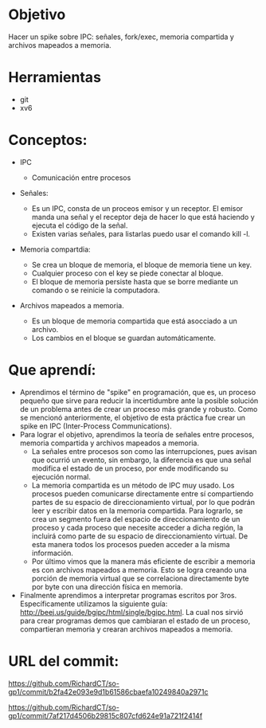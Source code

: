 # Objetivo 

Hacer un spike sobre IPC: señales, fork/exec, memoria compartida y archivos mapeados a memoria.

# Herramientas
+ git
+ xv6

# Conceptos:

+ IPC
  * Comunicación entre procesos

+ Señales:
  * Es un IPC, consta de un proceos emisor y un receptor. 
  El emisor manda una señal y el receptor deja de hacer lo que está haciendo y ejecuta el código de la señal.
  * Existen varias señales, para listarlas puedo usar el comando kill -l.
  
+ Memoria compartdia:
  * Se crea un bloque de memoria, el bloque de memoria tiene un key.
  * Cualquier proceso con el key se piede conectar al bloque.
  * El bloque de memoria persiste hasta que se borre mediante un comando o se reinicie la computadora.
  
+ Archivos mapeados a memoria.
  * Es un bloque de memoria compartida que está asocciado a un archivo.
  * Los cambios en el bloque se guardan automáticamente.
  
# Que aprendí:
+ Aprendimos el término de "spike" en programación, que es, un proceso pequeño que sirve para reducir la incertidumbre ante la posible solución de un problema antes de crear un proceso más grande y robusto. Como se mencionó anteriormente, el objetivo de esta práctica fue crear un spike en IPC (Inter-Process Communications). 
+ Para lograr el objetivo, aprendimos la teoría de señales entre procesos, memoria compartida y archivos mapeados a memoria. 
  * La señales entre procesos son como las interrupciones, pues avisan que ocurrió un evento, sin embargo, la diferencia es que una señal modifica el estado de un proceso, por ende modificando su ejecución normal.
  * La memoria compartida es un método de IPC muy usado. Los procesos pueden comunicarse directamente entre sí compartiendo partes de su espacio de direccionamiento virtual, por lo que podrán leer y escribir datos en la memoria compartida. Para lograrlo, se crea un segmento fuera del  espacio  de  direccionamiento  de  un  proceso  y  cada  proceso  que  necesite  acceder  a  dicha  región,  la  incluirá  como  parte de su espacio de direccionamiento virtual. De esta manera todos los procesos pueden acceder a la misma información.
  * Por último vimos que la manera más eficiente de escribir a memoria es con archivos mapeados a memoria. Esto se logra creando una porción de memoria virtual que se correlaciona directamente byte por byte con una dirección física en memoria.
+ Finalmente aprendimos a interpretar programas escritos por 3ros. Específicamente utilizamos la siguiente guía: http://beej.us/guide/bgipc/html/single/bgipc.html. La cual nos sirvió para crear programas demos que cambiaran el estado de un proceso, compartieran memoria y crearan archivos mapeados a memoria.

# URL del commit:
https://github.com/RichardCT/so-gp1/commit/b2fa42e093e9d1b61586cbaefa10249840a2971c

https://github.com/RichardCT/so-gp1/commit/7af217d4506b29815c807cfd624e91a721f2414f

